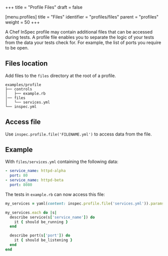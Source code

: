 +++
title = "Profile Files"
draft = false


[menu.profiles]
    title = "Files"
    identifier = "profiles/files"
    parent = "profiles"
    weight = 50
+++

A Chef InSpec profile may contain additional files that can be accessed during tests.
A profile file enables you to separate the logic of your tests from the data your tests check for.
For example, the list of ports you require to be open.

## Files location

Add files to the `files` directory at the root of a profile.

```text
examples/profile
├── controls
│   ├── example.rb
│── files
│   └── services.yml
└── inspec.yml
```

## Access file

Use `inspec.profile.file('FILENAME.yml')` to access data from the file.

## Example

With `files/services.yml` containing the following data:

```yaml
- service_name: httpd-alpha
  port: 80
- service_name: httpd-beta
  port: 8080
```

The tests in `example.rb` can now access this file:

```ruby
my_services = yaml(content: inspec.profile.file('services.yml')).params

my_services.each do |s|
  describe service(s['service_name']) do
    it { should be_running }
  end

  describe port(s['port']) do
    it { should be_listening }
  end
end
```
